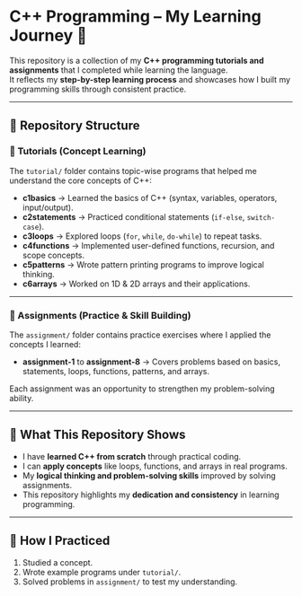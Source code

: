 # C++ Programming – My Learning Journey 🚀

This repository is a collection of my **C++ programming tutorials and assignments** that I completed while learning the language.  
It reflects my **step-by-step learning process** and showcases how I built my programming skills through consistent practice.  

---

## 📂 Repository Structure

### 🔹 Tutorials (Concept Learning)
The `tutorial/` folder contains topic-wise programs that helped me understand the core concepts of C++:

- **c1basics** → Learned the basics of C++ (syntax, variables, operators, input/output).  
- **c2statements** → Practiced conditional statements (`if-else`, `switch-case`).  
- **c3loops** → Explored loops (`for`, `while`, `do-while`) to repeat tasks.  
- **c4functions** → Implemented user-defined functions, recursion, and scope concepts.  
- **c5patterns** → Wrote pattern printing programs to improve logical thinking.  
- **c6arrays** → Worked on 1D & 2D arrays and their applications.  

---

### 🔹 Assignments (Practice & Skill Building)
The `assignment/` folder contains practice exercises where I applied the concepts I learned:  

- **assignment-1** to **assignment-8** → Covers problems based on basics, statements, loops, functions, patterns, and arrays.  

Each assignment was an opportunity to strengthen my problem-solving ability.

---

## 🎯 What This Repository Shows
- I have **learned C++ from scratch** through practical coding.  
- I can **apply concepts** like loops, functions, and arrays in real programs.  
- My **logical thinking and problem-solving skills** improved by solving assignments.  
- This repository highlights my **dedication and consistency** in learning programming.  

---

## 🚀 How I Practiced
1. Studied a concept.  
2. Wrote example programs under `tutorial/`.  
3. Solved problems in `assignment/` to test my understanding.  

